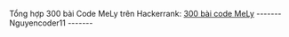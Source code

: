Tổng hợp 300 bài Code MeLy trên Hackerrank:
<a href="https://www.hackerrank.com/contests/300-bai-code-thieu-nhi/challenges">300 bài code MeLy</a>
------- Nguyencoder11 -------